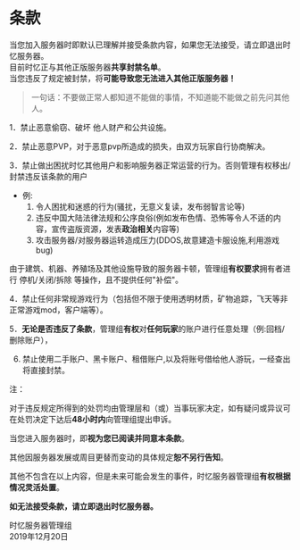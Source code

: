 # 条款

当您加入服务器时即默认已理解并接受条款内容，如果您无法接受，请立即退出时忆服务器。  
目前时忆正与其他正版服务器**共享封禁名单**。  
当您违反了规定被封禁，将**可能导致您无法进入其他正版服务器！**

> 一句话：不要做正常人都知道不能做的事情，不知道能不能做之前先问其他人。

1．禁止恶意偷窃、破坏 他人财产和公共设施。

2．禁止恶意PVP，对于恶意pvp所造成的损失，由双方玩家自行协商解决。  

3．禁止做出困扰时忆其他用户和影响服务器正常运营的行为。否则管理有权移出/封禁违反该条款的用户
  - 例:
    1. 令人困扰和迷惑的行为(骚扰，无意义复读，发布弱智言论等)
    2. 违反中国大陆法律法规和公序良俗(例如发布色情、恐怖等令人不适的内容，宣传盗版资源，发表**政治相关**内容等)
    3. 攻击服务器/对服务器运转造成压力(DDOS,故意建造卡服设施,利用游戏bug)

由于建筑、机器、养殖场及其他设施导致的服务器卡顿，管理组**有权要求**拥有者进行 停机/关闭/拆除 等操作，且不提供任何"补偿"。

4．禁止任何非常规游戏行为（包括但不限于使用透明材质，矿物追踪，飞天等非正常游戏mod，客户端等）。

5．**无论是否违反了条款**，管理组**有权**对**任何玩家**的账户进行任意处理（例:回档/删除账户），

6. 禁止使用二手账户、黑卡账户、租借账户,以及将账号借给他人游玩，一经查出将直接封禁。

注：

对于违反规定所得到的处罚均由管理层和（或）当事玩家决定，如有疑问或异议可在处罚决定下达后**48小时内**向管理组提出申诉。

当您进入服务器时，即**视为您已阅读并同意本条款**。

其他因服务器发展或周目更替而变动的具体规定**恕不另行告知**。

其他不包含在以上内容，但是未来可能会发生的事件，时忆服务器管理组**有权根据情况灵活处置**。

**如无法接受条款，请立即退出时忆服务器。**

时忆服务器管理组  
2019年12月20日  
